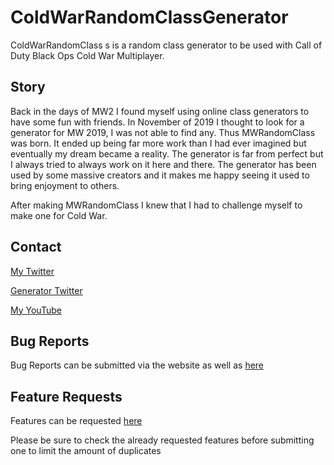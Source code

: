 # ColdWarRandomClassGenerator
 
ColdWarRandomClass s is a random class generator to be used with Call of Duty Black Ops Cold War Multiplayer.

## Story
Back in the days of MW2 I found myself using online class generators to have some fun with friends. In November of 2019 I thought to look for a generator for MW 2019, I was not able to find any. Thus MWRandomClass was born. It ended up being far more work than I had ever imagined but eventually my dream became a reality. The generator is far from perfect but I always tried to always work on it here and there. 
The generator has been used by some massive creators and it makes me happy seeing it used to bring enjoyment to others.

After making MWRandomClass I knew that I had to challenge myself to make one for Cold War.


## Contact
[My Twitter](https://twitter.com/riding)

[Generator Twitter](https://twitter.com/codrandomclass)

[My YouTube](https://www.youtube.com/presidentwifi)


## Bug Reports
Bug Reports can be submitted via the website as well as [here](https://mwrandomclass.com/contact.html)

## Feature Requests
Features can be requested [here](https://github.com/UJGA/MWRandomClassGenerator/issues)

Please be sure to check the already requested features before submitting one to limit the amount of duplicates
